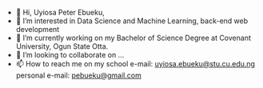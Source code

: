 - 👋 Hi, Uyiosa Peter Ebueku, 
- 👀 I’m interested in Data Science and Machine Learning, back-end web development
- 🌱 I’m currently working on my Bachelor of Science Degree at Covenant University, Ogun State Otta.
- 💞️ I’m looking to collaborate on ...
- 📫 How to reach me on my school e-mail: uyiosa.ebueku@stu.cu.edu.ng
                           personal e-mail: pebueku@gmail.com

<!---
pebueku/pebueku is a ✨ special ✨ repository because its `README.md` (this file) appears on your GitHub profile.
You can click the Preview link to take a look at your changes.
--->
